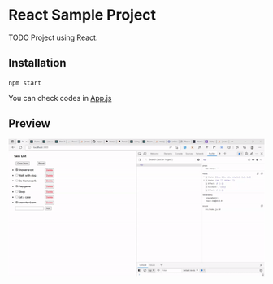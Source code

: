 # React Sample Project

TODO Project using React.

## Installation
```
npm start
```

You can check codes in [App.js](src/App.js)

## Preview

![Preview Image](readme_imgs/preview.gif)
